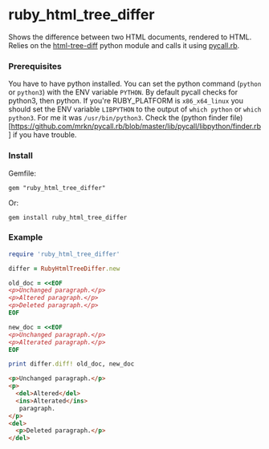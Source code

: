 # ruby_html_tree_differ

Shows the difference between two HTML documents, rendered to HTML. Relies on the [html-tree-diff](https://github.com/christian-oudard/htmltreediff/) python module and calls it using [pycall.rb](https://github.com/mrkn/pycall.rb).

### Prerequisites

You have to have python installed. You can set the python command (`python` or `python3`) with the ENV variable `PYTHON`. By default pycall checks for python3, then python. If you're RUBY_PLATFORM is `x86_x64_linux` you should set the ENV variable `LIBPYTHON` to the output of `which python` or `which python3`. For me it was `/usr/bin/python3`. Check the (python finder file)[https://github.com/mrkn/pycall.rb/blob/master/lib/pycall/libpython/finder.rb] if you have trouble.

### Install

Gemfile:
```
gem "ruby_html_tree_differ"
```

Or:
```
gem install ruby_html_tree_differ
```

### Example

```ruby
require 'ruby_html_tree_differ'

differ = RubyHtmlTreeDiffer.new

old_doc = <<EOF
<p>Unchanged paragraph.</p>
<p>Altered paragraph.</p>
<p>Deleted paragraph.</p>
EOF

new_doc = <<EOF
<p>Unchanged paragraph.</p>
<p>Alterated paragraph.</p>
EOF

print differ.diff! old_doc, new_doc
```

```html
<p>Unchanged paragraph.</p>
<p>
  <del>Altered</del>
  <ins>Alterated</ins>
   paragraph.
</p>
<del>
  <p>Deleted paragraph.</p>
</del>
```
